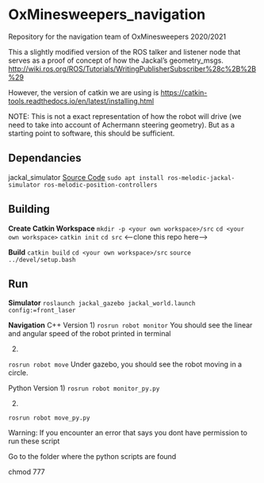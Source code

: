 # OxMinesweepers_navigation
Repository for the navigation team of OxMinesweepers 2020/2021


This a slightly modified version of the ROS talker and listener node that serves as a proof of concept of how the Jackal’s geometry_msgs.
http://wiki.ros.org/ROS/Tutorials/WritingPublisherSubscriber%28c%2B%2B%29

However, the version of catkin we are using is 
https://catkin-tools.readthedocs.io/en/latest/installing.html

NOTE: This is not a exact representation of how the robot will drive (we need to take into account of  Achermann steering geometry). But as a starting point to software, this should be sufficient.


## Dependancies
jackal_simulator
[Source Code](https://github.com/jackal/jackal_simulator)
`sudo apt install ros-melodic-jackal-simulator ros-melodic-position-controllers`

## Building

**Create Catkin Workspace**
`mkdir -p <your own workspace>/src`
`cd <your own workspace>`
`catkin init`
`cd src`
<--clone this repo here-->

**Build**
`catkin build`
`cd <your own workspace>/src`
`source ../devel/setup.bash`

## Run
**Simulator**
`roslaunch jackal_gazebo jackal_world.launch config:=front_laser`

**Navigation**
C++ Version
1)
`rosrun robot monitor`
You should see the linear and angular speed of the robot printed in terminal

2)
`rosrun robot move`
Under gazebo, you should see the robot moving in a circle.

Python Version
1)
`rosrun robot monitor_py.py`

2)
`rosrun robot move_py.py`

Warning: If you encounter an error that says you dont have permission to run these script

Go to the folder where the python scripts are found

chmod 777 <filename>

